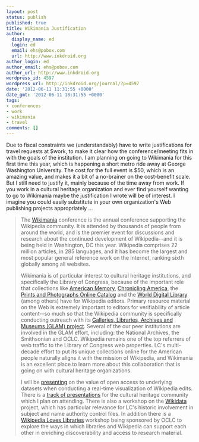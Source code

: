 ```yaml
---
layout: post
status: publish
published: true
title: Wikimania Justification
author:
  display_name: ed
  login: ed
  email: ehs@pobox.com
  url: http://www.inkdroid.org
author_login: ed
author_email: ehs@pobox.com
author_url: http://www.inkdroid.org
wordpress_id: 4597
wordpress_url: http://inkdroid.org/journal/?p=4597
date: '2012-06-11 11:31:55 +0000'
date_gmt: '2012-06-11 18:31:55 +0000'
tags:
- conferences
- work
- wikimania
- travel
comments: []
---
```


<p>Due to fiscal constraints we (understandably) have to write justifications for travel requests at $work, to make it clear how the conference/meeting fits in with the goals of the institution. I am planning on going to Wikimania for this first time this year, which is happening a short metro ride away at George Washington University. The cost for the full event is $50, which is an amazing value, and makes it a bit of a no-brainer on the cost-benefit scale. But I still need to justify it, mainly because of the time away from work. If you work in a cultural heritage organization and ever find yourself wanting to go to Wikimania maybe the justification I wrote will be of interest. I imagine you could easily substitute in your own organization's Web publishing projects appropriately ...</p>
<blockquote><p>
The <a href="http://wikimania2012.wikimedia.org/wiki/Main_Page">Wikimania</a> conference is the annual conference supporting the Wikipedia community. It is attended by thousands of people from around the world, and is the premier event for discussions and research about the continued development of Wikipedia--and it is being held in Washington, DC this year. Wikipedia comprises 22 million articles, in 285 languages, and it has become the largest and most popular general reference work on the Internet, ranking sixth globally among all websites. </p>
<p>Wikimania is of particular interest to cultural heritage institutions, and specifically the Library of Congress, because of the important role that collections like <a href="http://memory.loc.gov">American Memory</a>, <a href="http://chroniclingamerica.loc.gov">Chronicling America</a>, the <a href="http://www.loc.gov/pictures/">Prints and Photographs Online Catalog</a> and the <a href="http://www.wdl.org">World Digital Library</a> (among others) have for Wikipedia editors. Primary resource material on the Web is extremely important to editors for verifiability of article content--so much so that the Wikipedia community is specifically conducting outreach with its <a href="http://en.wikipedia.org/wiki/Wikipedia:GLAM">Galleries, Libraries, Archives and Museums (GLAM) project</a>. Several of the our peer institutions are involved in the GLAM effort, including: the National Archives, the Smithsonian and OCLC. Wikipedia remains one of the top referrers of web traffic to the Library of Congress web properties. LC's multi-decade effort to put its unique collections online for the American people naturally aligns it with the mission of Wikipedia, and Wikimania is an excellent place to learn more about this collaboration that is going on with cultural heritage organizations.</p>
<p>I will be <a href="http://wikimania2012.wikimedia.org/wiki/Submissions/Wikistream ">presenting</a> on the value of open access to underlying datasets when conducting a real-time visualization of Wikipedia edits. There is a <a href="http://wikimania2012.wikimedia.org/wiki/Schedule">track of presentations</a> for the cultural heritage community which I plan on attending. There is also a workshop on the <a href="http://meta.wikimedia.org/wiki/Wikidata">Wikidata</a> project, which has particular relevance for LC's historic involvement in subject and name authority control files. In addition there is a <a href="http://en.wikipedia.org/wiki/Wikipedia:Wikipedia_Loves_Libraries">Wikipedia Loves Libraries</a> workshop being sponsored by OCLC to explore the ways in which libraries and Wikipedia can support each other in enriching discoverability and access to research material.
</p></blockquote>
